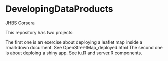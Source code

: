 # DevelopingDataProducts
JHBS Corsera

This repository has two projects:

The first one is an exercise about deploying a leaflet map inside a rmarkdown document. See OpenStreetMap_deployed.html
The second one is about deploing a shiny app. See iu.R and server.R components.
